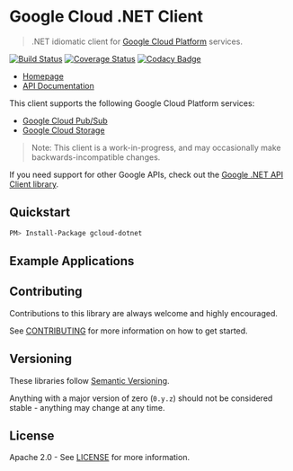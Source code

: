 # Google Cloud .NET Client

> .NET idiomatic client for [Google Cloud Platform] services.

[![Build Status](https://travis-ci.org/GoogleCloudPlatform/gcloud-dotnet.svg?branch=master)](https://travis-ci.org/GoogleCloudPlatform/gcloud-dotnet)
[![Coverage Status](https://coveralls.io/repos/GoogleCloudPlatform/gcloud-java/badge.svg?branch=master)](https://coveralls.io/r/GoogleCloudPlatform/gcloud-java?branch=master)
[![Codacy Badge](https://api.codacy.com/project/badge/grade/9da006ad7c3a4fe1abd142e77c003917)](https://www.codacy.com/app/mziccard/gcloud-java)

* [Homepage][language-landing-dotnet]
* [API Documentation][api-reference-dotnet]

This client supports the following Google Cloud Platform services:

* [Google Cloud Pub/Sub](#google-cloud-pubsub)
* [Google Cloud Storage](#google-cloud-storage)

> Note: This client is a work-in-progress, and may occasionally
> make backwards-incompatible changes.

If you need support for other Google APIs, check out the [Google .NET API Client library].

## Quickstart

```sh
PM> Install-Package gcloud-dotnet
```

## Example Applications

## Contributing

Contributions to this library are always welcome and highly encouraged.

See [CONTRIBUTING] for more information on how to get started.

## Versioning

These libraries follow [Semantic Versioning].

Anything with a major version of zero (``0.y.z``) should not be
considered stable - anything may change at any time.

## License

Apache 2.0 - See [LICENSE] for more information.

[Google Cloud Platform]: https://cloud.google.com/
[Google .NET API Client library]: https://github.com/google/google-api-dotnet-client
[Semantic Versioning]: http://semver.org/
[language-landing-dotnet]: https://cloud.google.com/dotnet/
[api-reference-dotnet]: http://jskeet.github.io/gcloud-dotnet/
[CONTRIBUTING]:https://github.com/GoogleCloudPlatform/gcloud-dotnet/blob/master/CONTRIBUTING.md
[LICENSE]: https://github.com/GoogleCloudPlatform/gcloud-dotnet/blob/master/LICENSE
